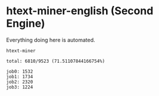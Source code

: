 # htext-miner-english (Second Engine)

Everything doing here is automated.

```
htext-miner

total: 6810/9523 (71.51107844166754%)

job0: 1532
job1: 1734
job2: 2320
job3: 1224
```